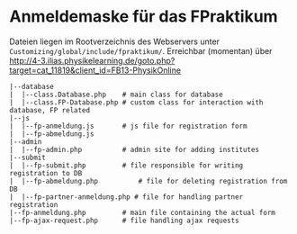 # Anmeldemaske für das FPraktikum
Dateien liegen im Rootverzeichnis des Webservers unter `Customizing/global/include/fpraktikum/`. Erreichbar (momentan) über http://4-3.ilias.physikelearning.de/goto.php?target=cat_11819&client_id=FB13-PhysikOnline

	|--database
	|  |--class.Database.php	# main class for database
	|  |--class.FP-Database.php # custom class for interaction with database, FP related
	|--js
	|  |--fp-anmeldung.js		# js file for registration form
	|  |--fp-abmeldung.js
	|--admin
	|  |--fp-admin.php			# admin site for adding institutes
	|--submit
	|  |--fp-submit.php			# file responsible for writing registration to DB
	|  |--fp-abmeldung.php			# file for deleting registration from DB
	|  |--fp-partner-anmeldung.php # file for handling partner registration
	|--fp-anmeldung.php			# main file containing the actual form
	|--fp-ajax-request.php		# file handling ajax requests

